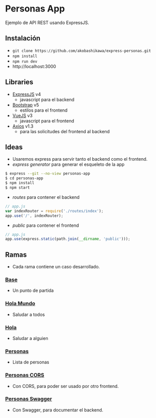 # Personas App

Ejemplo de API REST usando ExpressJS.

## Instalación

- `git clone https://github.com/akobashikawa/express-personas.git`
- `npm install`
- `npm run dev`
- http://localhost:3000

## Libraries

- [ExpressJS](https://expressjs.com/es/) v4
    - javascript para el backend
- [Bootstrap](https://getbootstrap.com/) v5
    - estilos para el frontend
- [VueJS](https://vuejs.org/) v3
    - javascript para el frontend
- [Axios](https://axios-http.com/) v1.3
    - para las solicitudes del frontend al backend

## Ideas

- Usaremos express para servir tanto el backend como el frontend.
- _express generator_ para generar el esqueleto de la app

```bash
$ express --git --no-view personas-app
$ cd personas-app
$ npm install
$ npm start
```

- _routes_ para contener el backend

```js
// app.js
var indexRouter = require('./routes/index');
app.use('/', indexRouter);
```

- _public_ para contener el frontend

```js
// app.js
app.use(express.static(path.join(__dirname, 'public')));
```

## Ramas

- Cada rama contiene un caso desarrollado.

### [Base](https://github.com/akobashikawa/express-personas/tree/base)

- Un punto de partida

### [Hola Mundo](https://github.com/akobashikawa/express-personas/tree/holamundo)

- Saludar a todos

### [Hola](https://github.com/akobashikawa/express-personas/tree/hola)

- Saludar a alguien

### [Personas](https://github.com/akobashikawa/express-personas/tree/personas)

- Lista de personas

### [Personas CORS](https://github.com/akobashikawa/express-personas/tree/personas-cors)

- Con CORS, para poder ser usado por otro frontend.

### [Personas Swagger](https://github.com/akobashikawa/express-personas/tree/personas-swagger)

- Con Swagger, para documentar el backend.
